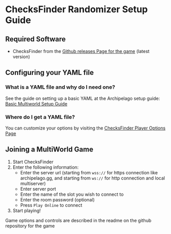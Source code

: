 # ChecksFinder Randomizer Setup Guide

## Required Software

- ChecksFinder from
  the [Github releases Page for the game](https://github.com/jonloveslegos/ChecksFinder/releases) (latest version)

## Configuring your YAML file

### What is a YAML file and why do I need one?

See the guide on setting up a basic YAML at the Archipelago setup
guide: [Basic Multiworld Setup Guide](/tutorial/Archipelago/setup/en)

### Where do I get a YAML file?

You can customize your options by visiting the [ChecksFinder Player Options Page](/games/ChecksFinder/player-options)

## Joining a MultiWorld Game

1. Start ChecksFinder
2. Enter the following information:
    - Enter the server url (starting from `wss://` for https connection like archipelago.gg, and starting from `ws://` for http connection and local multiserver)
    - Enter server port
    - Enter the name of the slot you wish to connect to
    - Enter the room password (optional)
    - Press `Play Online` to connect
3. Start playing!

Game options and controls are described in the readme on the github repository for the game

